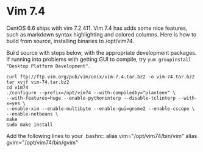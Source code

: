 Vim 7.4
=======
CentOS 6.6 ships with vim 7.2.411. Vim 7.4 has adds some nice features, such as
markdown syntax highlighting and colored columns. Here is how to build from
source, installing binaries to /opt/vim74.

Build source with steps below, with the appropriate development packages. If
running into problems with getting GUI to compile, try
`yum groupinstall "Desktop Platform Development"`.
```
curl ftp://ftp.vim.org/pub/vim/unix/vim-7.4.tar.bz2 -o vim-74.tar.bz2
tar xvjf vim-74.tar.bz2
cd vim74
./configure --prefix=/opt/vim74 --with-compiledby="planteen" \
--with-features=huge --enable-pythoninterp --disable-tclinterp --with-x=yes \
--enable-xim --enable-multibyte --enable-gui=gnome2 --enable-cscope \
--enable-netbeans \
make
sudo make install
```

Add the following lines to your .bashrc:
    alias vim="/opt/vim74/bin/vim"
    alias gvim="/opt/vim74/bin/gvim"
